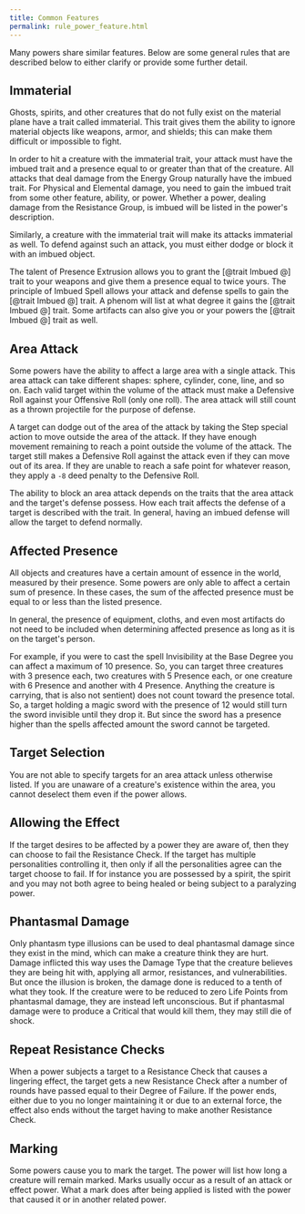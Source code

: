 ```yaml
---
title: Common Features
permalink: rule_power_feature.html
---
```


Many powers share similar features. Below are some general rules that are described below to either clarify or provide some further detail.

## Immaterial
Ghosts, spirits, and other creatures that do not fully exist on the material plane have a trait called immaterial. This trait gives them the ability to ignore material objects like weapons, armor, and shields; this can make them difficult or impossible to fight.

In order to hit a creature with the immaterial trait, your attack must have the imbued trait and a presence equal to or greater than that of the creature. All attacks that deal damage from the Energy Group naturally have the imbued trait. For Physical and Elemental damage, you need to gain the imbued trait from some other feature, ability, or power. Whether a power, dealing damage from the Resistance Group, is imbued will be listed in the power's description.

Similarly, a creature with the immaterial trait will make its attacks immaterial as well. To defend against such an attack, you must either dodge or block it with an imbued object.

The talent of Presence Extrusion allows you to grant the [@trait Imbued @] trait to your weapons and give them a presence equal to twice yours. The principle of Imbued Spell allows your attack and defense spells to gain the [@trait Imbued @] trait. A phenom will list at what degree it gains the [@trait Imbued @] trait. Some artifacts can also give you or your powers the [@trait Imbued @] trait as well.

## Area Attack
Some powers have the ability to affect a large area with a single attack. This area attack can take different shapes: sphere, cylinder, cone, line, and so on. Each valid target within the volume of the attack must make a Defensive Roll against your Offensive Roll (only one roll). The area attack will still count as a thrown projectile for the purpose of defense.

A target can dodge out of the area of the attack by taking the Step special action to move outside the area of the attack. If they have enough movement remaining to reach a point outside the volume of the attack. The target still makes a Defensive Roll against the attack even if they can move out of its area. If they are unable to reach a safe point for whatever reason, they apply a `-8` deed penalty to the Defensive Roll.

The ability to block an area attack depends on the traits that the area attack and the target's defense possess. How each trait affects the defense of a target is described with the trait. In general, having an imbued defense will allow the target to defend normally.

## Affected Presence
All objects and creatures have a certain amount of essence in the world, measured by their presence. Some powers are only able to affect a certain sum of presence. In these cases, the sum of the affected presence must be equal to or less than the listed presence. 

In general, the presence of equipment, cloths, and even most artifacts do not need to be included when determining affected presence as long as it is on the target's person.

For example, if you were to cast the spell Invisibility at the Base Degree you can affect a maximum of 10 presence. So, you can target three creatures with 3 presence each, two creatures with 5 Presence each, or one creature with 6 Presence and another with 4 Presence. Anything the creature is carrying, that is also not sentient) does not count toward the presence total. So, a target holding a magic sword with the presence of 12 would still turn the sword invisible until they drop it. But since the sword has a presence higher than the spells affected amount the sword cannot be targeted.

## Target Selection
You are not able to specify targets for an area attack unless otherwise listed. If you are unaware of a creature's existence within the area, you cannot deselect them even if the power allows.

## Allowing the Effect
If the target desires to be affected by a power they are aware of, then they can choose to fail the Resistance Check. If the target has multiple personalities controlling it, then only if all the personalities agree can the target choose to fail. If for instance you are possessed by a spirit, the spirit and you may not both agree to being healed or being subject to a paralyzing power.

## Phantasmal Damage
Only phantasm type illusions can be used to deal phantasmal damage since they exist in the mind, which can make a creature think they are hurt. Damage inflicted this way uses the Damage Type that the creature believes they are being hit with, applying all armor, resistances, and vulnerabilities. But once the illusion is broken, the damage done is reduced to a tenth of what they took. If the creature were to be reduced to zero Life Points from phantasmal damage, they are instead left unconscious. But if phantasmal damage were to produce a Critical that would kill them, they may still die of shock.

## Repeat Resistance Checks
When a power subjects a target to a Resistance Check that causes a lingering effect, the target gets a new Resistance Check after a number of rounds have passed equal to their Degree of Failure. If the power ends, either due to you no longer maintaining it or due to an external force, the effect also ends without the target having to make another Resistance Check.

## Marking
Some powers cause you to mark the target. The power will list how long a creature will remain marked. Marks usually occur as a result of an attack or effect power. What a mark does after being applied is listed with the power that caused it or in another related power.
